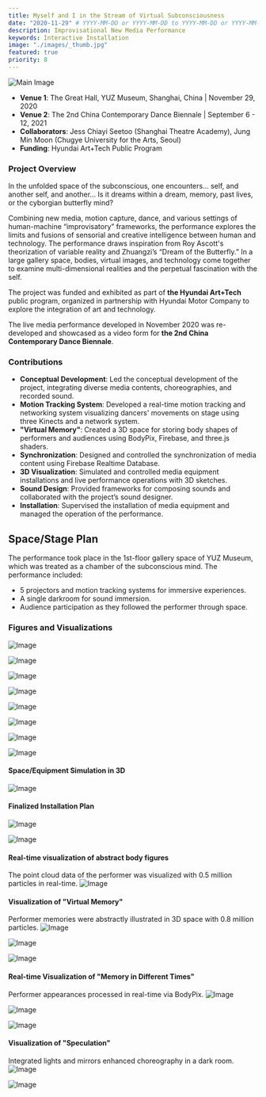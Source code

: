 ```yaml
---
title: Myself and I in the Stream of Virtual Subconsciousness
date: "2020-11-29" # YYYY-MM-DD or YYYY-MM-DD to YYYY-MM-DD or YYYY-MM-DD, YYYY-MM-DD, YYYY-MM-DD
description: Improvisational New Media Performance
keywords: Interactive Installation
image: "./images/_thumb.jpg"
featured: true
priority: 8
---
```


![Main Image](./images/_main.jpg)

- **Venue 1**: The Great Hall, YUZ Museum, Shanghai, China | November 29, 2020
- **Venue 2**: The 2nd China Contemporary Dance Biennale | September 6 - 12, 2021
- **Collaborators**: Jess Chiayi Seetoo (Shanghai Theatre Academy), Jung Min Moon (Chugye University for the Arts, Seoul)
- **Funding**: Hyundai Art+Tech Public Program

### Project Overview

In the unfolded space of the subconscious, one encounters... self, and another self, and another... Is it dreams within a dream, memory, past lives, or the cyborgian butterfly mind?

Combining new media, motion capture, dance, and various settings of human-machine “improvisatory” frameworks, the performance explores the limits and fusions of sensorial and creative intelligence between human and technology. The performance draws inspiration from Roy Ascott's theorization of variable reality and Zhuangzi’s “Dream of the Butterfly.” In a large gallery space, bodies, virtual images, and technology come together to examine multi-dimensional realities and the perpetual fascination with the self.

The project was funded and exhibited as part of **the Hyundai Art+Tech** public program, organized in partnership with Hyundai Motor Company to explore the integration of art and technology.

The live media performance developed in November 2020 was re-developed and showcased as a video form for **the 2nd China Contemporary Dance Biennale**.

### Contributions

- **Conceptual Development**: Led the conceptual development of the project, integrating diverse media contents, choreographies, and recorded sound.
- **Motion Tracking System**: Developed a real-time motion tracking and networking system visualizing dancers' movements on stage using three Kinects and a network system.
- **"Virtual Memory"**: Created a 3D space for storing body shapes of performers and audiences using BodyPix, Firebase, and three.js shaders.
- **Synchronization**: Designed and controlled the synchronization of media content using Firebase Realtime Database.
- **3D Visualization**: Simulated and controlled media equipment installations and live performance operations with 3D sketches.
- **Sound Design**: Provided frameworks for composing sounds and collaborated with the project’s sound designer.
- **Installation**: Supervised the installation of media equipment and managed the operation of the performance.

## Space/Stage Plan

The performance took place in the 1st-floor gallery space of YUZ Museum, which was treated as a chamber of the subconscious mind. The performance included:

- 5 projectors and motion tracking systems for immersive experiences.
- A single darkroom for sound immersion.
- Audience participation as they followed the performer through space.

### Figures and Visualizations

![Image](./images/myself-and-i-001.jpg)

![Image](./images/myself-and-i-002.jpg)

![Image](./images/myself-and-i-003.jpg)

![Image](./images/myself-and-i-004.jpg)

![Image](./images/myself-and-i-005.jpg)

![Image](./images/myself-and-i-006.jpg)

![Image](./images/myself-and-i-007.jpg)

![Image](./images/myself-and-i-008.jpg)

#### Space/Equipment Simulation in 3D

![Image](./images/myself-and-i-009.png)

#### Finalized Installation Plan

![Image](./images/myself-and-i-010.jpg)

![Image](./images/myself-and-i-011.jpg)

#### Real-time visualization of abstract body figures

The point cloud data of the performer was visualized with 0.5 million particles in real-time.
![Image](./images/myself-and-i-012.png)

#### Visualization of "Virtual Memory"

Performer memories were abstractly illustrated in 3D space with 0.8 million particles.
![Image](./images/myself-and-i-013.png)

![Image](./images/myself-and-i-014.png)

![Image](./images/myself-and-i-015.png)

#### Real-time Visualization of "Memory in Different Times"

Performer appearances processed in real-time via BodyPix.
![Image](./images/myself-and-i-016.jpg)

![Image](./images/myself-and-i-017.jpg)

![Image](./images/myself-and-i-018.jpg)

#### Visualization of "Speculation"

Integrated lights and mirrors enhanced choreography in a dark room.
![Image](./images/myself-and-i-019.jpg)

![Image](./images/myself-and-i-020.jpg)
